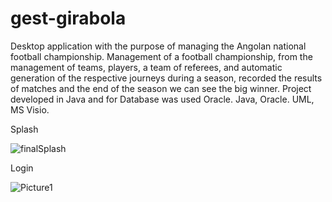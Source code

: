 # gest-girabola
Desktop application with the purpose of managing the Angolan national football championship.
Management of a football championship, from the management of teams, players, a team of referees, and automatic generation of the respective journeys during a season, recorded the results of matches and the end of the season we can see the big winner.
Project developed in Java and for Database was used Oracle.
Java, Oracle. UML, MS Visio.

Splash

![finalSplash](https://user-images.githubusercontent.com/82730685/160912337-887174e2-f873-469f-b473-05f234b2e194.png)



Login


![Picture1](https://user-images.githubusercontent.com/82730685/160912687-49743abd-b815-48bc-8ed4-40d2a93b56c2.png)
